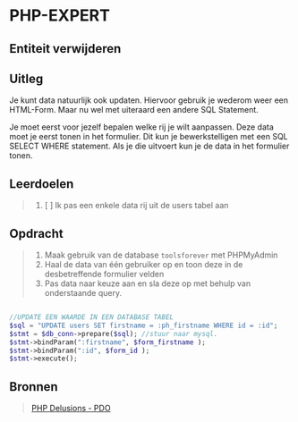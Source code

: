 # PHP-EXPERT

## Entiteit verwijderen

## Uitleg

Je kunt data natuurlijk ook updaten. Hiervoor gebruik je wederom weer een HTML-Form. Maar nu wel met uiteraard een andere SQL Statement.

Je moet eerst voor jezelf bepalen welke rij je wilt aanpassen. Deze data moet je eerst tonen in het formulier. Dit kun je bewerkstelligen met een SQL SELECT WHERE statement. Als je die uitvoert kun je de data in het formulier tonen.

## Leerdoelen

> 1. [ ] Ik pas een enkele data rij uit de users tabel aan

## Opdracht

> 1. Maak gebruik van de database `toolsforever` met PHPMyAdmin
> 2. Haal de data van één gebruiker op en toon deze in de desbetreffende formulier velden
> 3. Pas data naar keuze aan en sla deze op met behulp van onderstaande query.

```php

//UPDATE EEN WAARDE IN EEN DATABASE TABEL
$sql = "UPDATE users SET firstname = :ph_firstname WHERE id = :id";
$stmt = $db_conn->prepare($sql); //stuur naar mysql.
$stmt->bindParam(":firstname", $form_firstname );
$stmt->bindParam(":id", $form_id );
$stmt->execute();

```

## Bronnen

> [PHP Delusions - PDO](https://phpdelusions.net/pdo)  
